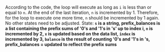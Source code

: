 According to the code, the loop will execute as long as `i` is less than or equal to `n`. At the end of the last iteration, `n` is incremented by 1. Therefore, for the loop to execute one more time, `n` should be incremented by 1 again. No other states need to be adjusted.
State: **`s` is a string, prefix_balances is a list containing the prefix sums of '0's and '1's in 's' up to index i, `n` is incremented by 2, `x` is updated based on the data list, `index` is incremented by 3, `balance` is the result of counting '0's and '1's in 's, prefix_balances = updated to reflect the prefix sums**